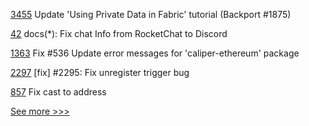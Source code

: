 
[3455](https://github.com/hyperledger/fabric/pull/3455) Update 'Using Private Data in Fabric' tutorial (Backport #1875)

[42](https://github.com/hyperledger-labs/fabric-opssc/pull/42) docs(*): Fix chat Info from RocketChat to Discord

[1363](https://github.com/hyperledger/caliper/pull/1363) Fix #536 Update error messages for 'caliper-ethereum' package

[2297](https://github.com/hyperledger/iroha/pull/2297) [fix] #2295: Fix unregister trigger bug

[857](https://github.com/hyperledger-labs/solang/pull/857) Fix cast to address


[See more >>>](https://start-here.hyperledger.org/pull-requests)
